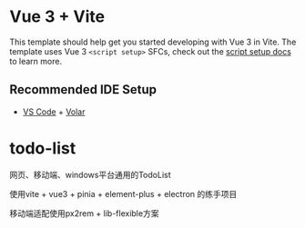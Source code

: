 # Vue 3 + Vite

This template should help get you started developing with Vue 3 in Vite. The template uses Vue 3 `<script setup>` SFCs, check out the [script setup docs](https://v3.vuejs.org/api/sfc-script-setup.html#sfc-script-setup) to learn more.

## Recommended IDE Setup

- [VS Code](https://code.visualstudio.com/) + [Volar](https://marketplace.visualstudio.com/items?itemName=johnsoncodehk.volar)


# todo-list
网页、移动端、windows平台通用的TodoList

使用vite + vue3 + pinia + element-plus + electron 的练手项目

移动端适配使用px2rem + lib-flexible方案
